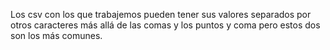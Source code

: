 Los csv con los que trabajemos pueden tener sus valores separados por otros caracteres más allá de las comas y los puntos y coma pero estos dos son los más comunes. 